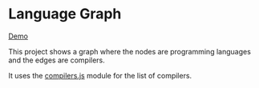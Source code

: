Language Graph
==============

[Demo](https://git.io/languages)

This project shows a graph where the nodes are programming languages and the
edges are compilers.

It uses the [compilers.js](https://github.com/mohd-akram/compilers) module for
the list of compilers.
